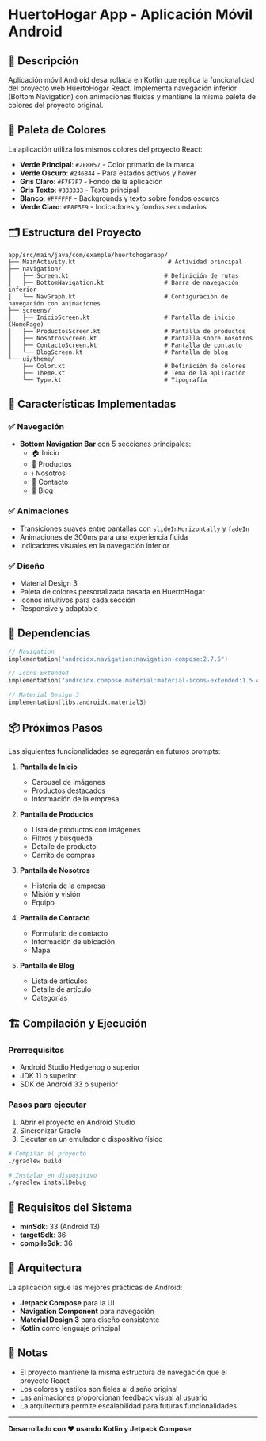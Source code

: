 # HuertoHogar App - Aplicación Móvil Android

## 📱 Descripción
Aplicación móvil Android desarrollada en Kotlin que replica la funcionalidad del proyecto web HuertoHogar React. Implementa navegación inferior (Bottom Navigation) con animaciones fluidas y mantiene la misma paleta de colores del proyecto original.

## 🎨 Paleta de Colores
La aplicación utiliza los mismos colores del proyecto React:

- **Verde Principal**: `#2E8B57` - Color primario de la marca
- **Verde Oscuro**: `#246844` - Para estados activos y hover
- **Gris Claro**: `#F7F7F7` - Fondo de la aplicación
- **Gris Texto**: `#333333` - Texto principal
- **Blanco**: `#FFFFFF` - Backgrounds y texto sobre fondos oscuros
- **Verde Claro**: `#E8F5E9` - Indicadores y fondos secundarios

## 🗂️ Estructura del Proyecto

```
app/src/main/java/com/example/huertohogarapp/
├── MainActivity.kt                          # Actividad principal
├── navigation/
│   ├── Screen.kt                           # Definición de rutas
│   ├── BottomNavigation.kt                 # Barra de navegación inferior
│   └── NavGraph.kt                         # Configuración de navegación con animaciones
├── screens/
│   ├── InicioScreen.kt                     # Pantalla de inicio (HomePage)
│   ├── ProductosScreen.kt                  # Pantalla de productos
│   ├── NosotrosScreen.kt                   # Pantalla sobre nosotros
│   ├── ContactoScreen.kt                   # Pantalla de contacto
│   └── BlogScreen.kt                       # Pantalla de blog
└── ui/theme/
    ├── Color.kt                            # Definición de colores
    ├── Theme.kt                            # Tema de la aplicación
    └── Type.kt                             # Tipografía
```

## 🚀 Características Implementadas

### ✅ Navegación
- **Bottom Navigation Bar** con 5 secciones principales:
  - 🏠 Inicio
  - 🛒 Productos
  - ℹ️ Nosotros
  - 📧 Contacto
  - 📝 Blog

### ✅ Animaciones
- Transiciones suaves entre pantallas con `slideInHorizontally` y `fadeIn`
- Animaciones de 300ms para una experiencia fluida
- Indicadores visuales en la navegación inferior

### ✅ Diseño
- Material Design 3
- Paleta de colores personalizada basada en HuertoHogar
- Iconos intuitivos para cada sección
- Responsive y adaptable

## 🔧 Dependencias

```kotlin
// Navigation
implementation("androidx.navigation:navigation-compose:2.7.5")

// Icons Extended
implementation("androidx.compose.material:material-icons-extended:1.5.4")

// Material Design 3
implementation(libs.androidx.material3)
```

## 📦 Próximos Pasos

Las siguientes funcionalidades se agregarán en futuros prompts:

1. **Pantalla de Inicio**
   - Carousel de imágenes
   - Productos destacados
   - Información de la empresa

2. **Pantalla de Productos**
   - Lista de productos con imágenes
   - Filtros y búsqueda
   - Detalle de producto
   - Carrito de compras

3. **Pantalla de Nosotros**
   - Historia de la empresa
   - Misión y visión
   - Equipo

4. **Pantalla de Contacto**
   - Formulario de contacto
   - Información de ubicación
   - Mapa

5. **Pantalla de Blog**
   - Lista de artículos
   - Detalle de artículo
   - Categorías

## 🏗️ Compilación y Ejecución

### Prerrequisitos
- Android Studio Hedgehog o superior
- JDK 11 o superior
- SDK de Android 33 o superior

### Pasos para ejecutar
1. Abrir el proyecto en Android Studio
2. Sincronizar Gradle
3. Ejecutar en un emulador o dispositivo físico

```bash
# Compilar el proyecto
./gradlew build

# Instalar en dispositivo
./gradlew installDebug
```

## 📱 Requisitos del Sistema

- **minSdk**: 33 (Android 13)
- **targetSdk**: 36
- **compileSdk**: 36

## 🎯 Arquitectura

La aplicación sigue las mejores prácticas de Android:
- **Jetpack Compose** para la UI
- **Navigation Component** para navegación
- **Material Design 3** para diseño consistente
- **Kotlin** como lenguaje principal

## 📝 Notas

- El proyecto mantiene la misma estructura de navegación que el proyecto React
- Los colores y estilos son fieles al diseño original
- Las animaciones proporcionan feedback visual al usuario
- La arquitectura permite escalabilidad para futuras funcionalidades

---

**Desarrollado con ❤️ usando Kotlin y Jetpack Compose**
